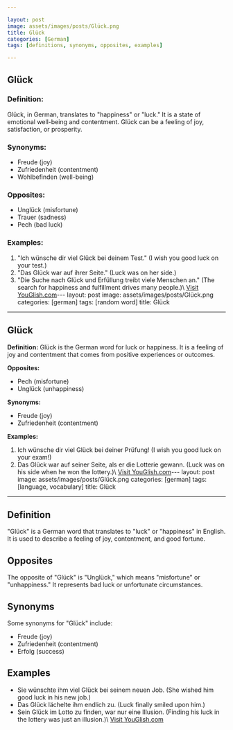 ```yaml
---

layout: post
image: assets/images/posts/Glück.png
title: Glück
categories: [German]
tags: [definitions, synonyms, opposites, examples]

---
```


## Glück

### Definition:
Glück, in German, translates to "happiness" or "luck." It is a state of emotional well-being and contentment. Glück can be a feeling of joy, satisfaction, or prosperity.

### Synonyms:
- Freude (joy)
- Zufriedenheit (contentment)
- Wohlbefinden (well-being)

### Opposites:
- Unglück (misfortune)
- Trauer (sadness)
- Pech (bad luck)

### Examples:
1. "Ich wünsche dir viel Glück bei deinem Test." (I wish you good luck on your test.)
2. "Das Glück war auf ihrer Seite." (Luck was on her side.)
3. "Die Suche nach Glück und Erfüllung treibt viele Menschen an." (The search for happiness and fulfillment drives many people.)\ <a id="yg-widget-0" class="youglish-widget" data-query="Glück" data-lang="german" data-components="8412" data-auto-start="0" data-bkg-color="theme_light" data-title="How%20to%20pronounce%20Glück%20in%20German"  rel="nofollow" href="https://youglish.com">Visit YouGlish.com</a><script async src="https://youglish.com/public/emb/widget.js" charset="utf-8"></script>---
layout: post
image: assets/images/posts/Glück.png
categories: [german]
tags: [random word]
title: Glück
---

## Glück

**Definition:**
Glück is the German word for luck or happiness. It is a feeling of joy and contentment that comes from positive experiences or outcomes.

**Opposites:**
- Pech (misfortune)
- Unglück (unhappiness)

**Synonyms:**
- Freude (joy)
- Zufriedenheit (contentment)

**Examples:**
1. Ich wünsche dir viel Glück bei deiner Prüfung! (I wish you good luck on your exam!)
2. Das Glück war auf seiner Seite, als er die Lotterie gewann. (Luck was on his side when he won the lottery.)\ <a id="yg-widget-0" class="youglish-widget" data-query="Glück" data-lang="german" data-components="8412" data-auto-start="0" data-bkg-color="theme_light" data-title="How%20to%20pronounce%20Glück%20in%20German"  rel="nofollow" href="https://youglish.com">Visit YouGlish.com</a><script async src="https://youglish.com/public/emb/widget.js" charset="utf-8"></script>---
layout: post
image: assets/images/posts/Glück.png
categories: [german]
tags: [language, vocabulary]
title: Glück

---

## Definition

"Glück" is a German word that translates to "luck" or "happiness" in English. It is used to describe a feeling of joy, contentment, and good fortune.

## Opposites

The opposite of "Glück" is "Unglück," which means "misfortune" or "unhappiness." It represents bad luck or unfortunate circumstances.

## Synonyms

Some synonyms for "Glück" include:

- Freude (joy)
- Zufriedenheit (contentment)
- Erfolg (success)

## Examples

- Sie wünschte ihm viel Glück bei seinem neuen Job. (She wished him good luck in his new job.)
- Das Glück lächelte ihm endlich zu. (Luck finally smiled upon him.)
- Sein Glück im Lotto zu finden, war nur eine Illusion. (Finding his luck in the lottery was just an illusion.)\ <a id="yg-widget-0" class="youglish-widget" data-query="Glück" data-lang="german" data-components="8412" data-auto-start="0" data-bkg-color="theme_light" data-title="How%20to%20pronounce%20Glück%20in%20German"  rel="nofollow" href="https://youglish.com">Visit YouGlish.com</a><script async src="https://youglish.com/public/emb/widget.js" charset="utf-8"></script>